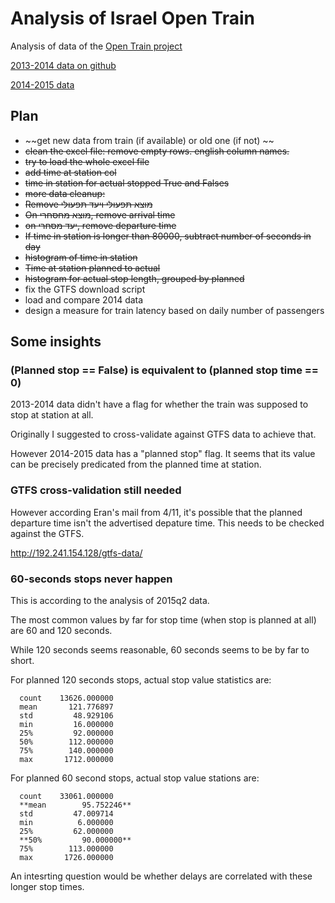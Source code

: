 # Analysis of Israel Open Train 

Analysis of data of the [Open Train project](http://otrain.org/) 

[2013-2014 data on github](https://github.com/hasadna/OpenTrainCommunity)

[2014-2015 data](http://otrain.org/files/xl/)

## Plan

* ~~get new data from train (if available) or old one (if not) ~~
* ~~clean the excel file: remove empty rows. english column names.~~
* ~~try to load the whole excel file~~
* ~~add time at station col~~
* ~~time in station for actual stopped True and Falses~~
* ~~more data cleanup:~~
 * ~~Remove מוצא תפעולי ויעד תפעולי~~
 * ~~On מוצא מחסחרי, remove arrival time~~
 * ~~on יעד מסחרי, remove departure time~~
 * ~~If time in station is longer than 80000, subtract number of seconds in day~~
* ~~histogram of time in station~~
* ~~Time at station planned to actual~~
* ~~histogram for actual stop length, grouped by planned~~
* fix the GTFS download script
* load and compare 2014 data
* design a measure for train latency based on daily number of passengers


## Some insights 
### (Planned stop == False) is equivalent to (planned stop time == 0)
2013-2014 data didn't have a flag for whether the train was supposed to stop at station at all.

Originally I suggested to cross-validate against GTFS data to achieve that.

However 2014-2015 data has a "planned stop" flag. It seems that its value can be precisely predicated
from the planned time at station. 

### GTFS cross-validation still needed 
However according Eran's mail from 4/11, it's possible that the planned departure time isn't the advertised depature time. This needs to be checked against the GTFS.

http://192.241.154.128/gtfs-data/

### 60-seconds stops never happen
This is according to the analysis of 2015q2 data. 

The most common values by far for stop time (when stop is planned at all) are 60 and 120 seconds. 

While 120 seconds seems reasonable, 60 seconds seems to be by far to short.

For planned 120 seconds stops, actual stop value statistics are:
```
  count    13626.000000
  mean       121.776897
  std         48.929106
  min         16.000000
  25%         92.000000
  50%        112.000000
  75%        140.000000
  max       1712.000000
```

For planned 60 second stops, actual stop value stations are:
```
  count    33061.000000
  **mean        95.752246**
  std         47.009714
  min          6.000000
  25%         62.000000
  **50%         90.000000**
  75%        113.000000
  max       1726.000000
```

An intesrting question would be whether delays are correlated with these longer stop times.
